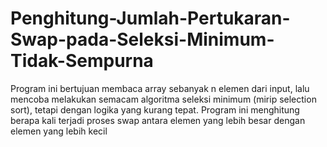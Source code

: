 # Penghitung-Jumlah-Pertukaran-Swap-pada-Seleksi-Minimum-Tidak-Sempurna
Program ini bertujuan membaca array sebanyak n elemen dari input, lalu mencoba melakukan semacam algoritma seleksi minimum (mirip selection sort), tetapi dengan logika yang kurang tepat. Program ini menghitung berapa kali terjadi proses swap antara elemen yang lebih besar dengan elemen yang lebih kecil 
